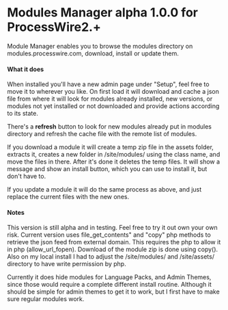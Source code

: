 # Modules Manager alpha 1.0.0 for ProcessWire2.+

Module Manager enables you to browse the modules directory on modules.processwire.com, download, install or update them.

#### What it does
When installed you'll have a new admin page under "Setup", feel free to move it to wherever you like. On first load it will download and cache a json file from where it will look for modules already installed, new versions, or modules not yet installed or not downloaded and provide actions according to its state.

There's a **refresh** button to look for new modules already put in modules directory and refresh the cache file with the remote list of modules.

If you download a module it will create a temp zip file in the assets folder, extracts it, creates a new folder in /site/modules/ using the class name, and move the files in there. After it's done it deletes the temp files. It will show a message and show an install button, which you can use to install it, but don't have to.

If you update a module it will do the same process as above, and just replace the current files with the new ones.

#### Notes
This version is still alpha and in testing. Feel free to try it out own your own risk. Current version uses file_get_contents" and "copy" php methods to retrieve the json feed from external domain. This requires the php to allow it in php (allow_url_fopen). Download of the module zip is done using copy(). Also on my local install I had to adjust the /site/modules/ and /site/assets/ directory to have write permission by php.

Currently it does hide modules for Language Packs, and Admin Themes, since those would require a complete different install routine. Although it should be simple for admin themes to get it to work, but I first have to make sure regular modules work.
